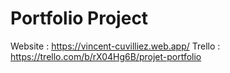 # Portfolio Project
 
Website : https://vincent-cuvilliez.web.app/
Trello : https://trello.com/b/rX04Hg6B/projet-portfolio
